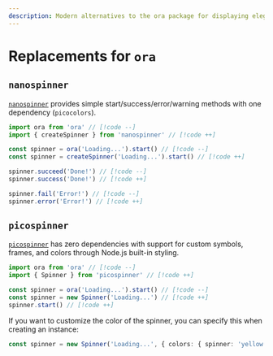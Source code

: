 ```yaml
---
description: Modern alternatives to the ora package for displaying elegant terminal spinners with status indicators
---
```


# Replacements for `ora`

## `nanospinner`

[`nanospinner`](https://github.com/usmanyunusov/nanospinner) provides simple start/success/error/warning methods with one dependency (`picocolors`).

```ts
import ora from 'ora' // [!code --]
import { createSpinner } from 'nanospinner' // [!code ++]

const spinner = ora('Loading...').start() // [!code --]
const spinner = createSpinner('Loading...').start() // [!code ++]

spinner.succeed('Done!') // [!code --]
spinner.success('Done!') // [!code ++]

spinner.fail('Error!') // [!code --]
spinner.error('Error!') // [!code ++]
```

## `picospinner`

[`picospinner`](https://github.com/tinylibs/picospinner) has zero dependencies with support for custom symbols, frames, and colors through Node.js built-in styling.

```ts
import ora from 'ora' // [!code --]
import { Spinner } from 'picospinner' // [!code ++]

const spinner = ora('Loading...').start() // [!code --]
const spinner = new Spinner('Loading...') // [!code ++]
spinner.start() // [!code ++]
```

If you want to customize the color of the spinner, you can specify this when creating an instance:

```ts
const spinner = new Spinner('Loading...', { colors: { spinner: 'yellow' } })
```
